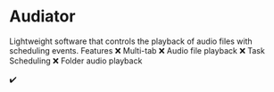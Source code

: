 # Audiator
Lightweight software that controls the playback of audio files with scheduling events.
Features
❌ Multi-tab
❌ Audio file playback
❌ Task Scheduling
❌ Folder audio playback














✔️ 

